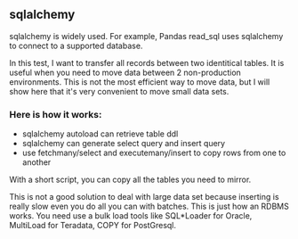 ## sqlalchemy

sqlalchemy is widely used. For example, Pandas read_sql uses sqlalchemy to connect to a supported database. 

In this test, I want to transfer all records between two identitical tables. It is useful when you need to move data between 2 non-production environments. This is not the most efficient way to move data, but I will show here that it's very convenient to move small data sets.

### Here is how it works:

- sqlalchemy autoload can retrieve table ddl
- sqlalchemy can generate select query and insert query
- use fetchmany/select and executemany/insert to copy rows from one to another

With a short script, you can copy all the tables you need to mirror.

This is not a good solution to deal with large data set because inserting is really slow even you do all you can with batches. This is just how an RDBMS works. You need use a bulk load tools like SQL*Loader for Oracle, MultiLoad for Teradata, COPY for PostGresql.